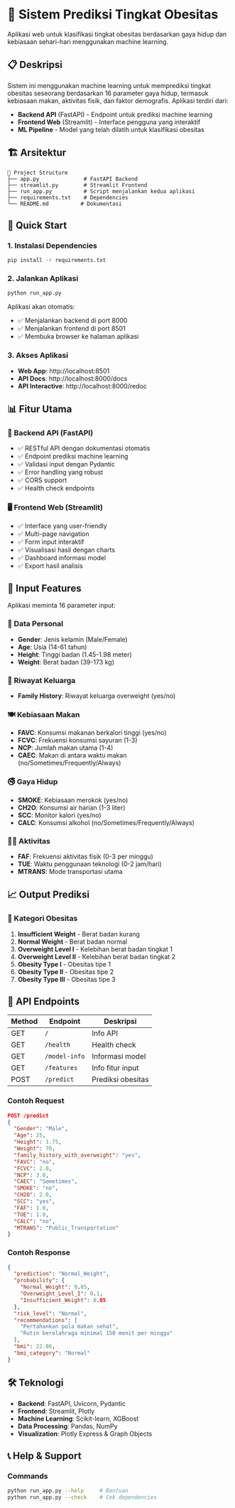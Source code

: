 # 🏥 Sistem Prediksi Tingkat Obesitas

Aplikasi web untuk klasifikasi tingkat obesitas berdasarkan gaya hidup dan kebiasaan sehari-hari menggunakan machine learning.

## 📋 Deskripsi

Sistem ini menggunakan machine learning untuk memprediksi tingkat obesitas seseorang berdasarkan 16 parameter gaya hidup, termasuk kebiasaan makan, aktivitas fisik, dan faktor demografis. Aplikasi terdiri dari:

- **Backend API** (FastAPI) - Endpoint untuk prediksi machine learning
- **Frontend Web** (Streamlit) - Interface pengguna yang interaktif
- **ML Pipeline** - Model yang telah dilatih untuk klasifikasi obesitas

## 🏗️ Arsitektur

```
📁 Project Structure
├── app.py              # FastAPI Backend
├── streamlit.py        # Streamlit Frontend
├── run_app.py          # Script menjalankan kedua aplikasi
├── requirements.txt    # Dependencies
└── README.md          # Dokumentasi
```

## 🚀 Quick Start

### 1. Instalasi Dependencies

```bash
pip install -r requirements.txt
```

### 2. Jalankan Aplikasi

```bash
python run_app.py
```

Aplikasi akan otomatis:

- ✅ Menjalankan backend di port 8000
- ✅ Menjalankan frontend di port 8501
- ✅ Membuka browser ke halaman aplikasi

### 3. Akses Aplikasi

- **Web App**: http://localhost:8501
- **API Docs**: http://localhost:8000/docs
- **API Interactive**: http://localhost:8000/redoc

## 📊 Fitur Utama

### 🤖 Backend API (FastAPI)

- ✅ RESTful API dengan dokumentasi otomatis
- ✅ Endpoint prediksi machine learning
- ✅ Validasi input dengan Pydantic
- ✅ Error handling yang robust
- ✅ CORS support
- ✅ Health check endpoints

### 🖥️ Frontend Web (Streamlit)

- ✅ Interface yang user-friendly
- ✅ Multi-page navigation
- ✅ Form input interaktif
- ✅ Visualisasi hasil dengan charts
- ✅ Dashboard informasi model
- ✅ Export hasil analisis

## 🎯 Input Features

Aplikasi meminta 16 parameter input:

### 👤 Data Personal

- **Gender**: Jenis kelamin (Male/Female)
- **Age**: Usia (14-61 tahun)
- **Height**: Tinggi badan (1.45-1.98 meter)
- **Weight**: Berat badan (39-173 kg)

### 🧬 Riwayat Keluarga

- **Family History**: Riwayat keluarga overweight (yes/no)

### 🍽️ Kebiasaan Makan

- **FAVC**: Konsumsi makanan berkalori tinggi (yes/no)
- **FCVC**: Frekuensi konsumsi sayuran (1-3)
- **NCP**: Jumlah makan utama (1-4)
- **CAEC**: Makan di antara waktu makan (no/Sometimes/Frequently/Always)

### 🚭 Gaya Hidup

- **SMOKE**: Kebiasaan merokok (yes/no)
- **CH2O**: Konsumsi air harian (1-3 liter)
- **SCC**: Monitor kalori (yes/no)
- **CALC**: Konsumsi alkohol (no/Sometimes/Frequently/Always)

### 🏃‍♀️ Aktivitas

- **FAF**: Frekuensi aktivitas fisik (0-3 per minggu)
- **TUE**: Waktu penggunaan teknologi (0-2 jam/hari)
- **MTRANS**: Mode transportasi utama

## 📈 Output Prediksi

### 🎯 Kategori Obesitas

1. **Insufficient Weight** - Berat badan kurang
2. **Normal Weight** - Berat badan normal
3. **Overweight Level I** - Kelebihan berat badan tingkat 1
4. **Overweight Level II** - Kelebihan berat badan tingkat 2
5. **Obesity Type I** - Obesitas tipe 1
6. **Obesity Type II** - Obesitas tipe 2
7. **Obesity Type III** - Obesitas tipe 3

## 🔗 API Endpoints

| Method | Endpoint      | Deskripsi         |
| ------ | ------------- | ----------------- |
| GET    | `/`           | Info API          |
| GET    | `/health`     | Health check      |
| GET    | `/model-info` | Informasi model   |
| GET    | `/features`   | Info fitur input  |
| POST   | `/predict`    | Prediksi obesitas |

### Contoh Request

```json
POST /predict
{
  "Gender": "Male",
  "Age": 25,
  "Height": 1.75,
  "Weight": 70,
  "family_history_with_overweight": "yes",
  "FAVC": "no",
  "FCVC": 2.0,
  "NCP": 3.0,
  "CAEC": "Sometimes",
  "SMOKE": "no",
  "CH2O": 2.0,
  "SCC": "yes",
  "FAF": 1.0,
  "TUE": 1.0,
  "CALC": "no",
  "MTRANS": "Public_Transportation"
}
```

### Contoh Response

```json
{
  "prediction": "Normal_Weight",
  "probability": {
    "Normal_Weight": 0.85,
    "Overweight_Level_I": 0.1,
    "Insufficient_Weight": 0.05
  },
  "risk_level": "Normal",
  "recommendations": [
    "Pertahankan pola makan sehat",
    "Rutin berolahraga minimal 150 menit per minggu"
  ],
  "bmi": 22.86,
  "bmi_category": "Normal"
}
```

## 🛠️ Teknologi

- **Backend**: FastAPI, Uvicorn, Pydantic
- **Frontend**: Streamlit, Plotly
- **Machine Learning**: Scikit-learn, XGBoost
- **Data Processing**: Pandas, NumPy
- **Visualization**: Plotly Express & Graph Objects

## 📞 Help & Support

### Commands

```bash
python run_app.py --help     # Bantuan
python run_app.py --check    # Cek dependencies
```
